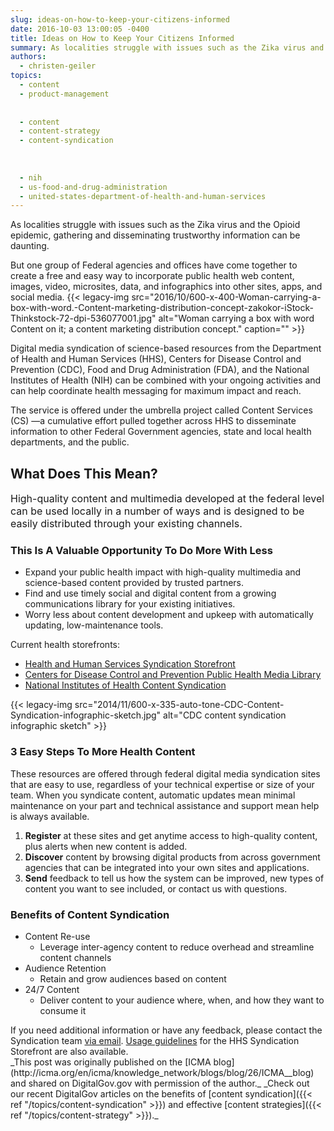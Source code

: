 ```yaml
---
slug: ideas-on-how-to-keep-your-citizens-informed
date: 2016-10-03 13:00:05 -0400
title: Ideas on How to Keep Your Citizens Informed
summary: As localities struggle with issues such as the Zika virus and the Opioid epidemic, gathering and disseminating trustworthy information can be daunting. But one group of Federal agencies and offices have come together to create a free and easy way to incorporate public health web content, images, video, microsites, data, and infographics into other sites,
authors:
  - christen-geiler
topics:
  - content
  - product-management
  
  
  - content
  - content-strategy
  - content-syndication
  
  
  
  - nih
  - us-food-and-drug-administration
  - united-states-department-of-health-and-human-services
---
```


As localities struggle with issues such as the Zika virus and the Opioid epidemic, gathering and disseminating trustworthy information can be daunting.

But one group of Federal agencies and offices have come together to create a free and easy way to incorporate public health web content, images, video, microsites, data, and infographics into other sites, apps, and social media. {{< legacy-img src="2016/10/600-x-400-Woman-carrying-a-box-with-word.-Content-marketing-distribution-concept-zakokor-iStock-Thinkstock-72-dpi-536077001.jpg" alt="Woman carrying a box with word Content on it; a content marketing distribution concept." caption="" >}} 

Digital media syndication of science-based resources from the Department of Health and Human Services (HHS), Centers for Disease Control and Prevention (CDC), Food and Drug Administration (FDA), and the National Institutes of Health (NIH) can be combined with your ongoing activities and can help coordinate health messaging for maximum impact and reach.

The service is offered under the umbrella project called Content Services (CS) —a cumulative effort pulled together across HHS to disseminate information to other Federal Government agencies, state and local health departments, and the public.

## What Does This Mean?

<span style="font-size: 16px">High-quality content and multimedia developed at the federal level can be used locally in a number of ways and is designed to be easily distributed through your existing channels.</span>

### This Is A Valuable Opportunity To Do More With Less

  * Expand your public health impact with high-quality multimedia and science-based content provided by trusted partners.
  * Find and use timely social and digital content from a growing communications library for your existing initiatives.
  * Worry less about content development and upkeep with automatically updating, low-maintenance tools.

Current health storefronts:

  * <a href="https://digitalmedia.hhs.gov/storefront/" target="_blank">Health and Human Services Syndication Storefront</a>
  * <a href="https://tools.cdc.gov/medialibrary/index.aspx?context=e30%3D" target="_blank">Centers for Disease Control and Prevention Public Health Media Library</a>
  * <a href="https://www.nih.gov/health-information/free-web-content-nih" target="_blank">National Institutes of Health Content Syndication</a>

{{< legacy-img src="2014/11/600-x-335-auto-tone-CDC-Content-Syndication-infographic-sketch.jpg" alt="CDC content syndication infographic sketch" >}}

### 3 Easy Steps To More Health Content

These resources are offered through federal digital media syndication sites that are easy to use, regardless of your technical expertise or size of your team. When you syndicate content, automatic updates mean minimal maintenance on your part and technical assistance and support mean help is always available.

<ol start="1">
  <li>
    <strong>Register</strong> at these sites and get anytime access to high-quality content, plus alerts when new content is added.
  </li>
  <li>
    <strong>Discover</strong> content by browsing digital products from across government agencies that can be integrated into your own sites and applications.
  </li>
  <li>
    <strong>Send</strong> feedback to tell us how the system can be improved, new types of content you want to see included, or contact us with questions.
  </li>
</ol>

### Benefits of Content Syndication

  * Content Re-use 
      * Leverage inter-agency content to reduce overhead and streamline content channels
  * Audience Retention 
      * Retain and grow audiences based on content
  * 24/7 Content 
      * Deliver content to your audience where, when, and how they want to consume it

<div class="Divider3">
  If you need additional information or have any feedback, please contact the Syndication team <a href="mailto:Syndication@nih.gov">via email</a>. <a href="https://digitalmedia.hhs.gov/storefront/usageGuidelines">Usage guidelines</a> for the HHS Syndication Storefront are also available.
</div>_This post was originally published on the [ICMA blog](http://icma.org/en/icma/knowledge_network/blogs/blog/26/ICMA__blog) and shared on DigitalGov.gov with permission of the author._ _Check out our recent DigitalGov articles on the benefits of [content syndication]({{< ref "/topics/content-syndication" >}}) and effective [content strategies]({{< ref "/topics/content-strategy" >}})._